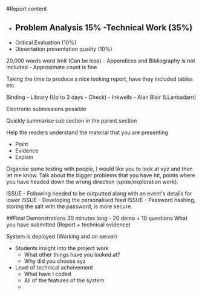 #Report content

- Problem Analysis 15%
-Technical Work (35%)
    - 
- Critical Evaluation (10%)
- Dissertation presentation quality (10%)

20,000 words word limit (Can be less) - Appendices and Bibliography is not included - Approximate count is fine

Taking the time to produce a nice looking report, have they included tables etc.

Binding
    - Library (Up to 3 days - Check)
    - Inkwells
    - Alan Blair (LLanbadarn)
    
Electronic submissions possible

Quickly summarise sub section in the parent section

Help the readers understand the material that you are presenting

- Point
- Evidence 
- Explain

Organise some testing with people, I would like you to look at xyz and then let me know. 
Talk about the bigger problems that you have hit, points where you have headed down the wrong direction (spike/exploration work).

ISSUE - Following needed to be outputted along with an event's details for lower 
ISSUE - Developing the personalised feed
ISSUE - Password hashing, storing the salt with the password, is more secure. 


##Final Demonstrations
30 minutes long - 20 demo + 10 questions
What you have submitted (Report + technical evidence)

System is deployed (Working and on server)

- Students insight into the project work 
    - What other things have you looked at?
    - Why did you choose xyz
- Level of technical acheivement
    - What have I coded
    - All of the features of the system
    -   